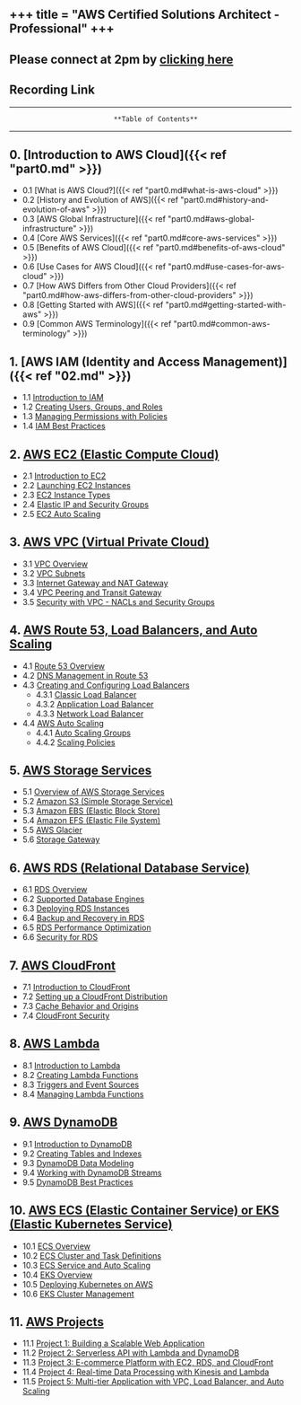 +++
title = "AWS Certified Solutions Architect - Professional"
+++
---


## Please connect at 2pm by [clicking here](https://jiomeetpro.jio.com/shortener?meetingId=6743976981&pwd=AD8sD)
## Recording Link
---
                              **Table of Contents**

---
## 0. [Introduction to AWS Cloud]({{< ref "part0.md" >}})
   - 0.1 [What is AWS Cloud?]({{< ref "part0.md#what-is-aws-cloud" >}})
   - 0.2 [History and Evolution of AWS]({{< ref "part0.md#history-and-evolution-of-aws" >}})
   - 0.3 [AWS Global Infrastructure]({{< ref "part0.md#aws-global-infrastructure" >}})
   - 0.4 [Core AWS Services]({{< ref "part0.md#core-aws-services" >}})
   - 0.5 [Benefits of AWS Cloud]({{< ref "part0.md#benefits-of-aws-cloud" >}})
   - 0.6 [Use Cases for AWS Cloud]({{< ref "part0.md#use-cases-for-aws-cloud" >}})
   - 0.7 [How AWS Differs from Other Cloud Providers]({{< ref "part0.md#how-aws-differs-from-other-cloud-providers" >}})
   - 0.8 [Getting Started with AWS]({{< ref "part0.md#getting-started-with-aws" >}})
   - 0.9 [Common AWS Terminology]({{< ref "part0.md#common-aws-terminology" >}})


## 1. [AWS IAM (Identity and Access Management)]({{< ref "02.md" >}})
   - 1.1 [Introduction to IAM](#introduction-to-iam)
   - 1.2 [Creating Users, Groups, and Roles](#creating-users-groups-and-roles)
   - 1.3 [Managing Permissions with Policies](#managing-permissions-with-policies)
   - 1.4 [IAM Best Practices](#iam-best-practices)

## 2. [AWS EC2 (Elastic Compute Cloud)](https://aws.amazon.com/ec2/)
   - 2.1 [Introduction to EC2](#introduction-to-ec2)
   - 2.2 [Launching EC2 Instances](#launching-ec2-instances)
   - 2.3 [EC2 Instance Types](#ec2-instance-types)
   - 2.4 [Elastic IP and Security Groups](#elastic-ip-and-security-groups)
   - 2.5 [EC2 Auto Scaling](#ec2-auto-scaling)

## 3. [AWS VPC (Virtual Private Cloud)](https://aws.amazon.com/vpc/)
   - 3.1 [VPC Overview](#vpc-overview)
   - 3.2 [VPC Subnets](#vpc-subnets)
   - 3.3 [Internet Gateway and NAT Gateway](#internet-gateway-and-nat-gateway)
   - 3.4 [VPC Peering and Transit Gateway](#vpc-peering-and-transit-gateway)
   - 3.5 [Security with VPC - NACLs and Security Groups](#security-with-vpc---nacls-and-security-groups)

## 4. [AWS Route 53, Load Balancers, and Auto Scaling](https://aws.amazon.com/route53/)
   - 4.1 [Route 53 Overview](#route-53-overview)
   - 4.2 [DNS Management in Route 53](#dns-management-in-route-53)
   - 4.3 [Creating and Configuring Load Balancers](#creating-and-configuring-load-balancers)
      - 4.3.1 [Classic Load Balancer](#classic-load-balancer)
      - 4.3.2 [Application Load Balancer](#application-load-balancer)
      - 4.3.3 [Network Load Balancer](#network-load-balancer)
   - 4.4 [AWS Auto Scaling](#aws-auto-scaling)
      - 4.4.1 [Auto Scaling Groups](#auto-scaling-groups)
      - 4.4.2 [Scaling Policies](#scaling-policies)

## 5. [AWS Storage Services](https://aws.amazon.com/storage/)
   - 5.1 [Overview of AWS Storage Services](#overview-of-aws-storage-services)
   - 5.2 [Amazon S3 (Simple Storage Service)](https://aws.amazon.com/s3/)
   - 5.3 [Amazon EBS (Elastic Block Store)](https://aws.amazon.com/ebs/)
   - 5.4 [Amazon EFS (Elastic File System)](https://aws.amazon.com/efs/)
   - 5.5 [AWS Glacier](https://aws.amazon.com/glacier/)
   - 5.6 [Storage Gateway](https://aws.amazon.com/storagegateway/)

## 6. [AWS RDS (Relational Database Service)](https://aws.amazon.com/rds/)
   - 6.1 [RDS Overview](#rds-overview)
   - 6.2 [Supported Database Engines](#supported-database-engines)
   - 6.3 [Deploying RDS Instances](#deploying-rds-instances)
   - 6.4 [Backup and Recovery in RDS](#backup-and-recovery-in-rds)
   - 6.5 [RDS Performance Optimization](#rds-performance-optimization)
   - 6.6 [Security for RDS](#security-for-rds)

## 7. [AWS CloudFront](https://aws.amazon.com/cloudfront/)
   - 7.1 [Introduction to CloudFront](#introduction-to-cloudfront)
   - 7.2 [Setting up a CloudFront Distribution](#setting-up-a-cloudfront-distribution)
   - 7.3 [Cache Behavior and Origins](#cache-behavior-and-origins)
   - 7.4 [CloudFront Security](#cloudfront-security)

## 8. [AWS Lambda](https://aws.amazon.com/lambda/)
   - 8.1 [Introduction to Lambda](#introduction-to-lambda)
   - 8.2 [Creating Lambda Functions](#creating-lambda-functions)
   - 8.3 [Triggers and Event Sources](#triggers-and-event-sources)
   - 8.4 [Managing Lambda Functions](#managing-lambda-functions)

## 9. [AWS DynamoDB](https://aws.amazon.com/dynamodb/)
   - 9.1 [Introduction to DynamoDB](#introduction-to-dynamodb)
   - 9.2 [Creating Tables and Indexes](#creating-tables-and-indexes)
   - 9.3 [DynamoDB Data Modeling](#dynamodb-data-modeling)
   - 9.4 [Working with DynamoDB Streams](#working-with-dynamodb-streams)
   - 9.5 [DynamoDB Best Practices](#dynamodb-best-practices)

## 10. [AWS ECS (Elastic Container Service) or EKS (Elastic Kubernetes Service)](https://aws.amazon.com/ecs/)
   - 10.1 [ECS Overview](#ecs-overview)
   - 10.2 [ECS Cluster and Task Definitions](#ecs-cluster-and-task-definitions)
   - 10.3 [ECS Service and Auto Scaling](#ecs-service-and-auto-scaling)
   - 10.4 [EKS Overview](#eks-overview)
   - 10.5 [Deploying Kubernetes on AWS](#deploying-kubernetes-on-aws)
   - 10.6 [EKS Cluster Management](#eks-cluster-management)

## 11. [AWS Projects](#aws-projects)
   - 11.1 [Project 1: Building a Scalable Web Application](#project-1-building-a-scalable-web-application)
   - 11.2 [Project 2: Serverless API with Lambda and DynamoDB](#project-2-serverless-api-with-lambda-and-dynamodb)
   - 11.3 [Project 3: E-commerce Platform with EC2, RDS, and CloudFront](#project-3-e-commerce-platform-with-ec2-rds-and-cloudfront)
   - 11.4 [Project 4: Real-time Data Processing with Kinesis and Lambda](#project-4-real-time-data-processing-with-kinesis-and-lambda)
   - 11.5 [Project 5: Multi-tier Application with VPC, Load Balancer, and Auto Scaling](#project-5-multi-tier-application-with-vpc-load-balancer-and-auto-scaling)
